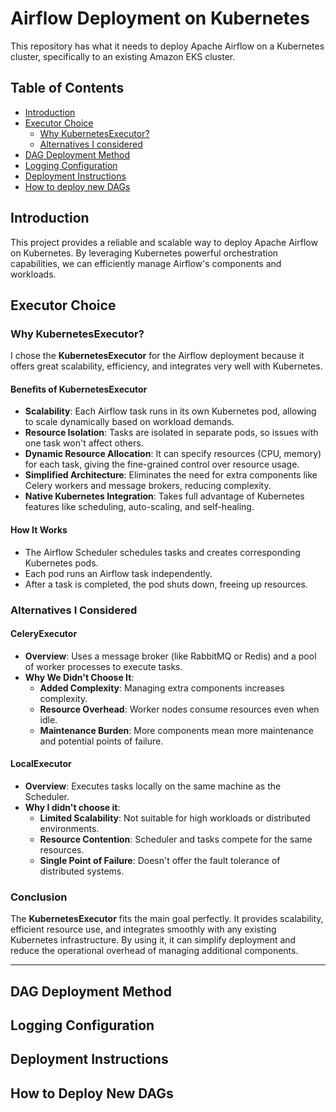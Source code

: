 # Airflow Deployment on Kubernetes

This repository has what it needs to deploy Apache Airflow on a Kubernetes cluster, specifically to an existing Amazon EKS cluster.

## Table of Contents

- [Introduction](#introduction)
- [Executor Choice](#executor-choice)
  - [Why KubernetesExecutor?](#why-kubernetesexecutor)
  - [Alternatives I considered](#alternatives-i-considered)
- [DAG Deployment Method](#dag-deployment-method)
- [Logging Configuration](#logging-configuration)
- [Deployment Instructions](#deployment-instructions)
- [How to deploy new DAGs](#how-to-deploy-new-dags)

## Introduction

This project provides a reliable and scalable way to deploy Apache Airflow on Kubernetes. By leveraging Kubernetes powerful orchestration capabilities, we can efficiently manage Airflow's components and workloads.

## Executor Choice

### Why KubernetesExecutor?

I chose the **KubernetesExecutor** for the Airflow deployment because it offers great scalability, efficiency, and integrates very well with Kubernetes.

#### Benefits of KubernetesExecutor

- **Scalability**: Each Airflow task runs in its own Kubernetes pod, allowing to scale dynamically based on workload demands.
- **Resource Isolation**: Tasks are isolated in separate pods, so issues with one task won't affect others.
- **Dynamic Resource Allocation**: It can specify resources (CPU, memory) for each task, giving the fine-grained control over resource usage.
- **Simplified Architecture**: Eliminates the need for extra components like Celery workers and message brokers, reducing complexity.
- **Native Kubernetes Integration**: Takes full advantage of Kubernetes features like scheduling, auto-scaling, and self-healing.

#### How It Works

- The Airflow Scheduler schedules tasks and creates corresponding Kubernetes pods.
- Each pod runs an Airflow task independently.
- After a task is completed, the pod shuts down, freeing up resources.

### Alternatives I Considered

#### CeleryExecutor

- **Overview**: Uses a message broker (like RabbitMQ or Redis) and a pool of worker processes to execute tasks.
- **Why We Didn't Choose It**:
  - **Added Complexity**: Managing extra components increases complexity.
  - **Resource Overhead**: Worker nodes consume resources even when idle.
  - **Maintenance Burden**: More components mean more maintenance and potential points of failure.

#### LocalExecutor

- **Overview**: Executes tasks locally on the same machine as the Scheduler.
- **Why I didn't choose it**:
  - **Limited Scalability**: Not suitable for high workloads or distributed environments.
  - **Resource Contention**: Scheduler and tasks compete for the same resources.
  - **Single Point of Failure**: Doesn't offer the fault tolerance of distributed systems.

### Conclusion

The **KubernetesExecutor** fits the main goal perfectly. It provides scalability, efficient resource use, and integrates smoothly with any existing Kubernetes infrastructure. By using it, it can simplify deployment and reduce the operational overhead of managing additional components.

---

## DAG Deployment Method



## Logging Configuration



## Deployment Instructions



## How to Deploy New DAGs


